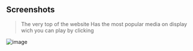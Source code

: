 ## Screenshots

> The very top of the website
> Has the most popular media on display wich you can play by clicking


![image](https://github.com/leevayle/broleemusic-website/assets/82026141/95d5fd1f-6277-4fc7-bb18-6fdc2da68b2b)

